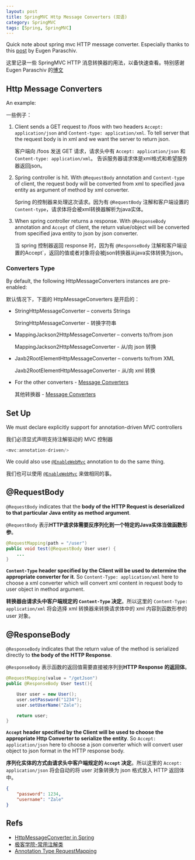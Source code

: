```yaml
---
layout: post
title: SpringMVC Http Message Converters (双语)
category: SpringMVC
tags: [Spring, SpringMVC]
---
```


Quick note about spring mvc HTTP message converter. Especially thanks to this [post](http://www.baeldung.com/spring-httpmessageconverter-rest) by Eugen Paraschiv.

这里记录一些 SpringMVC HTTP 消息转换器的用法，以备快速查看。特别感谢 Eugen Paraschiv 的[博文](http://www.baeldung.com/spring-httpmessageconverter-rest)

## Http Message Converters

An example:

一些例子：

1. Client sends a GET request to /foos with two headers `Accept: application/json` and `Content-type: application/xml`. To tell server that the request body is in xml and we want the server to return json.

    客户端向 /foos 发送 GET 请求，请求头中有 `Accept: application/json` 和 `Content-type: application/xml`。 告诉服务器请求体是xml格式和希望服务器返回json。

2. Spring controller is hit. With `@RequestBody` annotation and `Content-type` of client, the request body will be converted from xml to specified java entity as argument of method by xml converter.

    Spring 的控制器来处理这次请求。因为有 `@RequestBody` 注解和客户端设置的 `Content-type`，请求体将会被xml转换器解析为java实体。

3. When spring controller returns a response. With `@ResponseBody` annotation and `Accept` of client, the return value/object will be converted from specified java entity to json by json converter.

    当 spring 控制器返回 response 时，因为有 `@ResponseBody` 注解和客户端设置的Accept`，返回的值或者对象将会被json转换器从java实体转换为json。

### Converters Type

By default, the following HttpMessageConverters instances are pre-enabled:

默认情况下，下面的 HttpMessageConverters 是开启的：

* StringHttpMessageConverter – converts Strings

    StringHttpMessageConverter - 转换字符串

* MappingJackson2HttpMessageConverter – converts to/from json

    MappingJackson2HttpMessageConverter - 从/向 json 转换

* Jaxb2RootElementHttpMessageConverter – converts to/from XML

    Jaxb2RootElementHttpMessageConverter - 从/向 xml 转换

* For the other converters - [Message Converters](http://docs.spring.io/spring/docs/current/spring-framework-reference/html/remoting.html#rest-message-conversion)

    其他转换器 - [Message Converters](http://docs.spring.io/spring/docs/current/spring-framework-reference/html/remoting.html#rest-message-conversion)

## Set Up

We must declare explicitly support for annotation-driven MVC controllers

我们必须显式声明支持注解驱动的 MVC 控制器

```java
<mvc:annotation-driven/>
```

We could also use [`@EnableWebMvc`](http://docs.spring.io/spring/docs/current/javadoc-api/org/springframework/web/servlet/config/annotation/EnableWebMvc.html) annotation to do the same thing.

我们也可以使用 [`@EnableWebMvc`](http://docs.spring.io/spring/docs/current/javadoc-api/org/springframework/web/servlet/config/annotation/EnableWebMvc.html) 来做相同的事。

## @RequestBody

`@RequestBody` indicates that the **body of the HTTP Request is deserialized to that particular Java entity as method argument**. 

`@RequestBody` 表示**HTTP请求体需要反序列化到一个特定的Java实体当做函数形参**。

```java
@RequestMapping(path = "/user")
public void test(@RequestBody User user) {
    ...
}
```

**`Content-Type` header specified by the Client will be used to determine the appropriate converter for it**. So `Content-Type: application/xml` here to choose a xml converter which will convert xml content in request body to user object in method argument.

**转换器由请求头中客户端规定的 `Content-Type` 决定**。所以这里的 `Content-Type: application/xml` 将会选择 xml 转换器来转换请求体中的 xml 内容到函数形参的 user 对象。

## @ResponseBody

`@ResponseBody` indicates that the return value of the method is serialized directly to **the body of the HTTP Response**. 

`@ResponseBody` 表示函数的返回值需要直接被序列到**HTTP Response 的返回体**。

```java
@RequestMapping(value = "/getJson")
public @ResponseBody User test(){

	User user = new User();
	user.setPassword("1234");
	user.setUserName("Zale");

	return user;
}
```

**`Accept` header specified by the Client will be used to choose the appropriate Http Converter to serialize the entity**. So `Accept: application/json` here to choose a json converter which will convert user object to json format in the HTTP response body.

**序列化实体的方式由请求头中客户端规定的 `Accept` 决定**。所以这里的 `Accept: application/json` 将会自动的将 user 对象转换为 json 格式放入 HTTP 返回体中。

```json
{
    "password": 1234,
    "username": "Zale"
}
```

## Refs

* [HttpMessageConverter in Spring](http://www.baeldung.com/spring-httpmessageconverter-rest)
* [极客学院-常用注解类](http://jiuye.jikexueyuan.com/play?id=2239&class_id=36)
* [Annotation Type RequestMapping](https://docs.spring.io/spring/docs/current/javadoc-api/org/springframework/web/bind/annotation/RequestMapping.html)